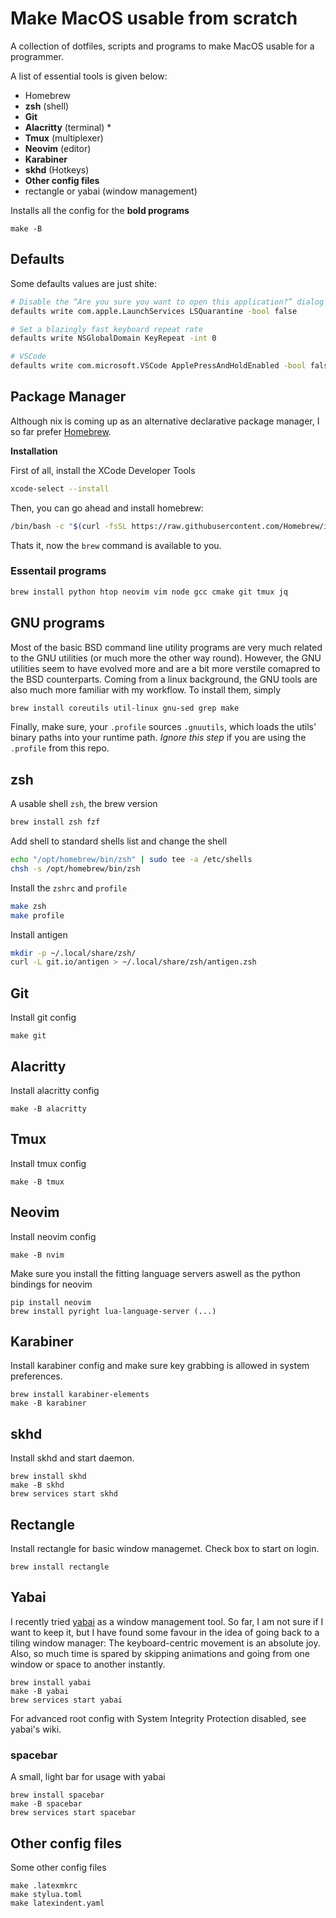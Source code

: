 # Make MacOS usable from scratch

A collection of dotfiles, scripts and programs to make MacOS usable for a
programmer.

A list of essential tools is given below:
- Homebrew
- **zsh** (shell) 
- **Git**
- **Alacritty** (terminal) *
- **Tmux** (multiplexer)
- **Neovim** (editor)
- **Karabiner**
- **skhd** (Hotkeys)
- **Other config files**
- rectangle or yabai (window management)

Installs all the config for the **bold programs**
```
make -B
```

## Defaults

Some defaults values are just shite:
```bash
# Disable the “Are you sure you want to open this application?” dialog
defaults write com.apple.LaunchServices LSQuarantine -bool false

# Set a blazingly fast keyboard repeat rate
defaults write NSGlobalDomain KeyRepeat -int 0

# VSCode
defaults write com.microsoft.VSCode ApplePressAndHoldEnabled -bool false
```

## Package Manager

Although nix is coming up as an alternative declarative package manager, I so
far prefer [Homebrew](https://brew.sh/).

**Installation**

First of all, install the XCode Developer Tools

```bash
xcode-select --install
```

Then, you can go ahead and install homebrew:
```bash
/bin/bash -c "$(curl -fsSL https://raw.githubusercontent.com/Homebrew/install/master/install.sh)"
```

Thats it, now the `brew` command is available to you.

### Essentail programs
```bash
brew install python htop neovim vim node gcc cmake git tmux jq
```

## GNU programs

Most of the basic BSD command line utility programs are very much related to the
GNU utilities (or much more the other way round). However, the GNU utilities
seem to have evolved more and are a bit more verstile comapred to the BSD
counterparts. Coming from a linux background, the GNU tools are also much more
familiar with my workflow. To install them, simply

```bash
brew install coreutils util-linux gnu-sed grep make
```

Finally, make sure, your `.profile` sources `.gnuutils`, which loads the utils'
binary paths into your runtime path. _Ignore this step_ if you are using the
`.profile` from this repo.

## zsh

A usable shell `zsh`, the brew version

```bash
brew install zsh fzf
```

Add shell to standard shells list and change the shell
```bash
echo "/opt/homebrew/bin/zsh" | sudo tee -a /etc/shells
chsh -s /opt/homebrew/bin/zsh
```

Install the `zshrc` and `profile`
```bash
make zsh
make profile
```

Install antigen
```bash
mkdir -p ~/.local/share/zsh/
curl -L git.io/antigen > ~/.local/share/zsh/antigen.zsh
```

## Git

Install git config
```
make git
```

## Alacritty
Install alacritty config
```
make -B alacritty
```

## Tmux
Install tmux config
```
make -B tmux
```

## Neovim
Install neovim config
```
make -B nvim
```

Make sure you install the fitting language servers aswell as the python bindings
for neovim
```
pip install neovim
brew install pyright lua-language-server (...)
```

## Karabiner
Install karabiner config and make sure key grabbing is allowed in system
preferences.
```
brew install karabiner-elements
make -B karabiner
```

## skhd
Install skhd and start daemon.
```
brew install skhd
make -B skhd
brew services start skhd
```

## Rectangle
Install rectangle for basic window managemet. Check box to start on login.
```
brew install rectangle
```

## Yabai

I recently tried [yabai](https://github.com/koekeishiya/yabai) as a window
management tool. So far, I am not sure if I want to keep it, but I have found
some favour in the idea of going back to a tiling window manager: The
keyboard-centric movement is an absolute joy. Also, so much time is spared by
skipping animations and going from one window or space to another instantly.

```
brew install yabai
make -B yabai
brew services start yabai
```

For advanced root config with System Integrity Protection disabled, see yabai's
wiki.

### spacebar

A small, light bar for usage with yabai
```
brew install spacebar
make -B spacebar
brew services start spacebar
```

## Other config files

Some other config files
```
make .latexmkrc
make stylua.toml
make latexindent.yaml
```
